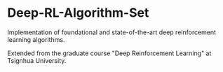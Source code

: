 # Deep-RL-Algorithm-Set
Implementation of foundational and state-of-the-art deep reinforcement learning algorithms. 

Extended from the graduate course "Deep Reinforcement Learning" at Tsignhua University.
